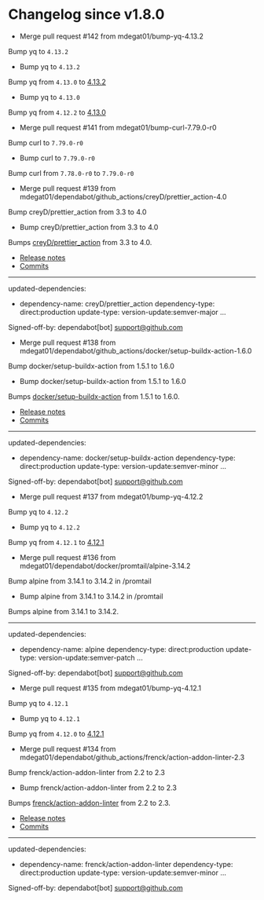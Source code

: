 # Changelog since v1.8.0
- Merge pull request #142 from mdegat01/bump-yq-4.13.2

Bump yq to `4.13.2` 
- Bump yq to `4.13.2`

Bump yq from `4.13.0` to [4.13.2](https://github.com/mikefarah/yq/releases/tag/v4.13.2) 
- Bump yq to `4.13.0`

Bump yq from `4.12.2` to [4.13.0](https://github.com/mikefarah/yq/releases/tag/v4.13.0) 
- Merge pull request #141 from mdegat01/bump-curl-7.79.0-r0

Bump curl to `7.79.0-r0` 
- Bump curl to `7.79.0-r0`

Bump curl from `7.78.0-r0` to `7.79.0-r0` 
- Merge pull request #139 from mdegat01/dependabot/github_actions/creyD/prettier_action-4.0

Bump creyD/prettier_action from 3.3 to 4.0 
- Bump creyD/prettier_action from 3.3 to 4.0

Bumps [creyD/prettier_action](https://github.com/creyD/prettier_action) from 3.3 to 4.0.
- [Release notes](https://github.com/creyD/prettier_action/releases)
- [Commits](https://github.com/creyD/prettier_action/compare/v3.3...v4.0)

---
updated-dependencies:
- dependency-name: creyD/prettier_action
  dependency-type: direct:production
  update-type: version-update:semver-major
...

Signed-off-by: dependabot[bot] <support@github.com> 
- Merge pull request #138 from mdegat01/dependabot/github_actions/docker/setup-buildx-action-1.6.0

Bump docker/setup-buildx-action from 1.5.1 to 1.6.0 
- Bump docker/setup-buildx-action from 1.5.1 to 1.6.0

Bumps [docker/setup-buildx-action](https://github.com/docker/setup-buildx-action) from 1.5.1 to 1.6.0.
- [Release notes](https://github.com/docker/setup-buildx-action/releases)
- [Commits](https://github.com/docker/setup-buildx-action/compare/v1.5.1...v1.6.0)

---
updated-dependencies:
- dependency-name: docker/setup-buildx-action
  dependency-type: direct:production
  update-type: version-update:semver-minor
...

Signed-off-by: dependabot[bot] <support@github.com> 
- Merge pull request #137 from mdegat01/bump-yq-4.12.2

Bump yq to `4.12.2` 
- Bump yq to `4.12.2`

Bump yq from `4.12.1` to [4.12.1](https://github.com/mikefarah/yq/releases/tag/v4.2.2) 
- Merge pull request #136 from mdegat01/dependabot/docker/promtail/alpine-3.14.2

Bump alpine from 3.14.1 to 3.14.2 in /promtail 
- Bump alpine from 3.14.1 to 3.14.2 in /promtail

Bumps alpine from 3.14.1 to 3.14.2.

---
updated-dependencies:
- dependency-name: alpine
  dependency-type: direct:production
  update-type: version-update:semver-patch
...

Signed-off-by: dependabot[bot] <support@github.com> 
- Merge pull request #135 from mdegat01/bump-yq-4.12.1

Bump yq to `4.12.1` 
- Bump yq to `4.12.1`

Bump yq from `4.12.0` to [4.12.1](https://github.com/mikefarah/yq/releases/tag/v4.12.1) 
- Merge pull request #134 from mdegat01/dependabot/github_actions/frenck/action-addon-linter-2.3

Bump frenck/action-addon-linter from 2.2 to 2.3 
- Bump frenck/action-addon-linter from 2.2 to 2.3

Bumps [frenck/action-addon-linter](https://github.com/frenck/action-addon-linter) from 2.2 to 2.3.
- [Release notes](https://github.com/frenck/action-addon-linter/releases)
- [Commits](https://github.com/frenck/action-addon-linter/compare/v2.2...v2.3)

---
updated-dependencies:
- dependency-name: frenck/action-addon-linter
  dependency-type: direct:production
  update-type: version-update:semver-minor
...

Signed-off-by: dependabot[bot] <support@github.com> 
